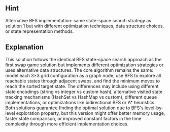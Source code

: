 ## Hint
Alternative BFS implementation: same state-space search strategy as solution 1 but with different optimization techniques, data structure choices, or state representation methods.

## Explanation
This solution follows the identical BFS state-space search approach as the first swap game solution but implements different optimization strategies or uses alternative data structures. The core algorithm remains the same: model each 3×3 grid configuration as a graph node, use BFS to explore all reachable states through adjacent swaps, and find the minimum moves to reach the sorted target state. The differences may include using different state encodings (string vs integer vs custom hash), alternative visited state tracking mechanisms (HashSet vs HashMap vs custom), different queue implementations, or optimizations like bidirectional BFS or A* heuristics. Both solutions guarantee finding the optimal solution due to BFS's level-by-level exploration property, but this version might offer better memory usage, faster state comparison, or improved constant factors in the time complexity through more efficient implementation choices.

